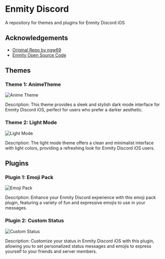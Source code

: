 # Enmity Discord

A repository for themes and plugins for Enmity Discord iOS

## Acknowledgements

- [Original Repo by ngw69](https://github.com/ngw69)
- [Enmity Open Source Code](https://github.com/enmity-mod/enmity)

## Themes

### Theme 1: AnimeTheme

![Anime Theme](https://cdn.discordapp.com/attachments/1207873318561259550/1207873354036551770/IMG_0722.jpg)

Description: This theme provides a sleek and stylish dark mode interface for Enmity Discord iOS, perfect for users who prefer a darker aesthetic.

### Theme 2: Light Mode

![Light Mode](image_link)

Description: The light mode theme offers a clean and minimalist interface with light colors, providing a refreshing look for Enmity Discord iOS users.

## Plugins

### Plugin 1: Emoji Pack

![Emoji Pack](image_link)

Description: Enhance your Enmity Discord experience with this emoji pack plugin, featuring a variety of fun and expressive emojis to use in your messages.

### Plugin 2: Custom Status

![Custom Status](image_link)

Description: Customize your status in Enmity Discord iOS with this plugin, allowing you to set personalized status messages and emojis to express yourself to your friends and server members.
